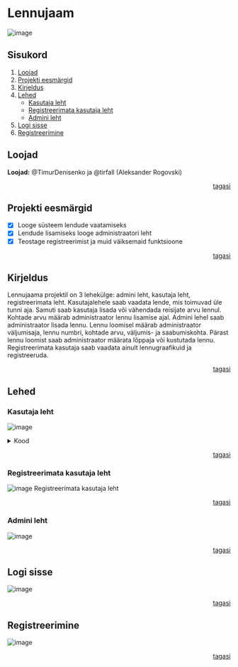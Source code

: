 <a name="top"></a>
# Lennujaam
![image](https://github.com/tirfall/lennujaam/assets/61885744/d1fd9871-a3d7-4b3e-89ee-15523b2b172e)
## Sisukord
1. [Loojad](https://github.com/tirfall/lennujaam/tree/main?tab=readme-ov-file#loojad)
2. [Projekti eesmärgid](https://github.com/tirfall/lennujaam/tree/main?tab=readme-ov-file#Projekti-eesmärgid)
3. [Kirjeldus](https://github.com/tirfall/lennujaam/tree/main?tab=readme-ov-file#Kirjeldus)
4. [Lehed](https://github.com/tirfall/lennujaam/tree/main?tab=readme-ov-file#lehed)
   - [Kasutaja leht](https://github.com/tirfall/lennujaam/tree/main?tab=readme-ov-file#kasutaja-leht)
   - [Registreerimata kasutaja leht](https://github.com/tirfall/lennujaam/tree/main?tab=readme-ov-file#registreerimata-kasutaja-leht)
   - [Admini leht](https://github.com/tirfall/lennujaam/tree/main?tab=readme-ov-file#admini-leht)
5. [Logi sisse](https://github.com/tirfall/lennujaam/tree/main?tab=readme-ov-file#logi-sisse)
6. [Registreerimine](https://github.com/tirfall/lennujaam/tree/main?tab=readme-ov-file#registreerimine)  

## Loojad
**Loojad:** @TimurDenisenko ja @tirfall (Aleksander Rogovski) 
<p align="right"><a href="#top">tagasi</a></p>

## Projekti eesmärgid
- [x] Looge süsteem lendude vaatamiseks
- [x] Lendude lisamiseks looge administraatori leht
- [x] Teostage registreerimist ja muid väiksemaid funktsioone
<p align="right"><a href="#top">tagasi</a></p>

## Kirjeldus
Lennujaama projektil on 3 lehekülge: admini leht, kasutaja leht, registreerimata leht. 
Kasutajalehele saab vaadata lende, mis toimuvad üle tunni aja. Samuti saab kasutaja lisada või vähendada reisijate arvu lennul. Kohtade arvu määrab administraator lennu lisamise ajal. 
Admini lehel saab administraator lisada lennu. Lennu loomisel määrab administraator väljumisaja, lennu numbri, kohtade arvu, väljumis- ja saabumiskohta. Pärast lennu loomist saab administraator määrata lõppaja või kustutada lennu.
Registreerimata kasutaja saab vaadata ainult lennugraafikuid ja registreeruda.
<p align="right"><a href="#top">tagasi</a></p>

## Lehed

### Kasutaja leht
![image](https://github.com/tirfall/lennujaam/assets/61885744/b95daa8b-9db5-4462-8b95-7ee837aeb203)

<details><summary>Kood</summary>
   
```
<?php
// Konfiguratsioonifaili (conf.php) sisselugemine
require_once("conf.php");

// Ühenduse loomine andmebaasiga
global $yhendus;

// Kontrollib, kas kasutaja on saatnud logimisvormi andmed
if (!empty($_POST['login']) && !empty($_POST['pass'])) {
    // Saab ja puhastab kasutajanime ja parooli
    $login = htmlspecialchars(trim($_POST['login']));
    $pass = htmlspecialchars(trim($_POST['pass']));

    // Soolamine (salting) parooli jaoks
    $cool = "superpaev";
    $kryp = crypt($pass, $cool);

    // Andmebaasis oleva kasutaja kontrollimine
    $kask = $yhendus->prepare("SELECT kasutaja, onAdmin FROM lennujaamkasutaja WHERE kasutaja=? AND parool=?");
    $kask->bind_param("ss", $login, $kryp);
    $kask->bind_result($kasutaja, $onAdmin);
    $kask->execute();

    // Kui kasutaja on andmebaasis leitud
    if ($kask->fetch()) {
        // Seansimuutujate seadmine kasutaja tuvastamiseks
        $_SESSION['tuvastamine'] = 'misiganes';
        $_SESSION['kasutaja'] = $login;
        $_SESSION['onAdmin'] = $onAdmin;

        // Suunab administraatori lehele, kui kasutaja on admin
        if ($_SESSION['onAdmin'] == 1) {
            header('Location: lennuhaldus.php');
        } else {
            // Suunab tavakasutaja lehele
            header("Location: lennukasutaja.php");
        }
    } else {
        // Kui kasutajat ei leitud andmebaasist, väljastatakse viga
        echo "Kasutaja $login või parool $kryp on vale";
    }
}
?>

<!-- HTML-vorm kasutajanime ja parooli sisestamiseks -->
<h1>Login</h1>
<form action="" method="post">
    Login: <input type="text" name="login"><br>
    Password: <input type="password" name="pass"><br>
    <input type="submit" value="Logi sisse">
</form>
```

</details>
<p align="right"><a href="#top">tagasi</a></p>

### Registreerimata kasutaja leht
![image](https://github.com/tirfall/lennujaam/assets/61885744/dca0e1d2-cab0-4170-9f82-66c1ba663702)
Registreerimata kasutaja leht
<p align="right"><a href="#top">tagasi</a></p>

### Admini leht
![image](https://github.com/tirfall/lennujaam/assets/61885744/8e23a0e3-ee10-4c52-993d-a2a68dffaf8d)

<p align="right"><a href="#top">tagasi</a></p>

## Logi sisse
![image](https://github.com/tirfall/lennujaam/assets/61885744/52c543e4-ee38-4bbd-bd92-c9cf78a84a1a)

<p align="right"><a href="#top">tagasi</a></p>

## Registreerimine
![image](https://github.com/tirfall/lennujaam/assets/61885744/ad75680b-437b-4c92-b03b-5a72521477ed)

<p align="right"><a href="#top">tagasi</a></p>

